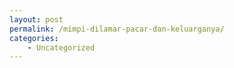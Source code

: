 ```yaml
---
layout: post
permalink: /mimpi-dilamar-pacar-dan-keluarganya/
categories:
    - Uncategorized
---
```


